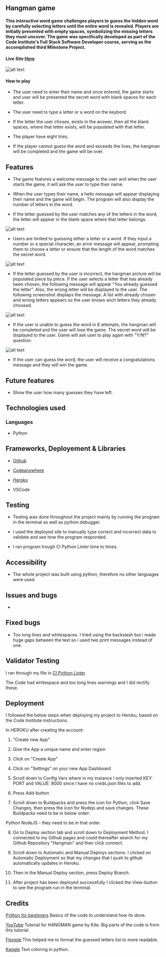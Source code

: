 ## Hangman game 

#### This interactive word game challenges players to guess the hidden word by carefully selecting letters until the entire word is revealed. Players are initially presented with empty spaces, symbolizing the missing letters they must uncover. The game was specifically developed as part of the Code Institute's Full Stack Software Developer course, serving as the accomplished third Milestone Project.

#### Live Site [Here](https://hangman1337-5f8eded7cb96.herokuapp.com/)

![alt text](doc/main.png)

#### How to play

* The user need to enter their name and once entered, the game starts and user will be presented the secret word with blank spaces for each letter.

* The user need to type a letter or a word on the keybord.
* If the letter the user choses, exists in the answer, then all the blank spaces, where that letter exists, will be populated with that letter.
* The player have eight tries.
* If the player cannot guess the word and exceeds the lives, the hangman will be completed and the game will be over.

## Features
* The game features a welcome message to the user and when the user starts the game, it will ask the user to type their name. 

* When the user types their name, a hello message will appear displaying their name and the game will begin. The program will also display the number of letters in the word.

* If the letter guessed by the user matches any of the letters in the word, the letter will appear in the blank space where that letter belongs.

![alt text](doc/game-start.png)

* Users are limited to guessing either a letter or a word. If they input a number or a special character, an error message will appear, prompting them to choose a letter or ensure that the length of the word matches the secret word.

![alt text](doc/invalid-choice.png)

* If the letter guessed by the user is incorrect, the hangman picture will be populated piece by piece. If the user selects a letter that has already been chosen, the following message will appear "You already guessed the letter". Also, the wrong letter will be displayed to the user. The following screenshot displays the message. A list with already chosen and wrong letters appears so the user knows wich letters they already choosed.

![alt text](doc/wrong-choice.png)

* If the user is unable to guess the word in 8 attempts, the hangman will be completed and the user will lose the game. The secret word will be displayed to the user. Game will ask user to play again with "Y/N?" question.

![alt text](doc/end.png)

* If the user can guess the word, the user will receive a congratulations message and they will win the game.

## Future features

* Show the user how many guesses they have left.

## Technologies used

### Languages

* Python

## Frameworks, Deployement & Libraries

* [Github](https://github.com/)

* [Codeanywhere](https://app.codeanywhere.com/)

* [Heroku](https://heroku.com/)

* VSCode

## Testing

* Testing was done throughout the project mainly by running the program in the terminal as well as python debugger.

* I used the deployed site to manually type correct and incorrect data to validate and see how the program responded.

* I ran program trough CI Python Linter time to times.

## Accessibility

* The whole project was built using python, therefore no other languages were used.

## Issues and bugs

* 

## Fixed bugs

* Too long lines and whitespaces. I tried using the backslash but i made huge gaps between the text so i used two print messages instead of one.

## Validator Testing

I ran through my file in [CI Python Linter](https://pep8ci.herokuapp.com/)

The Code had whitespace and too long lines warnings and I did rectify these.

## Deployment

I followed the below steps when deploying my project to Heroku, based on the Code Institute instructions.

In HEROKU after creating the account:

1. "Create new App"

2. Give the App a unique name and enter region

3. Click on "Create App"

4. Click on "Settings" on your new App Dashboard

5. Scroll down to Config Vars where in my instance I only inserted KEY: PORT and VALUE: 8000 since I have no creds.json files to add.

6. Press Add-button

7. Scroll down to Buildpacks and press the icon for Python, click Save Changes, then press the icon for Nodejs and save changes. These Buildpacks need to be in below order:

Python NodeJS - they need to be in that order.

8. Go to Deploy section tab and scroll down to Deployment Method. I connected to my Github pages and could thereafter search for my Github Repository "Hangman" and then click connect.

9. Scroll down to Automatic and Manual Deploys sections. I clicked on Automatic Deployment so that my changes that I push to github automatically updates in Heroku.

10. Then in the Manual Deploy section, press Deploy Branch.

11. After project has been deployed successfully I clicked the View-button to see the program run in the terminal.

## Credits

[Python for beginners](https://www.pythonforbeginners.com/code-snippets-source-code/game-hangman) Basics of the code to understand how its done.

[YouTube](https://www.youtube.com/watch?v=m4nEnsavl6w) Tutorial for HANGMAN game by Kite. Big parts of the code is from this tutorial.

[Flexiple](https://flexiple.com/python/python-print-list/) This helped me to format the guessed letters list to more readable.

[Kaggle](https://www.kaggle.com/discussions/general/273188) Text coloring in python.